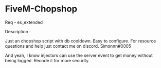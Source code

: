 # FiveM-Chopshop

Req - es_extended

Description :

Just an chopshop script with db cooldown. Easy to configure. For resource questions and help just contact me on discord. Simonnn#0005

And yeah, I know injectors can use the server event to get money without being logged. Recode it for more security.
